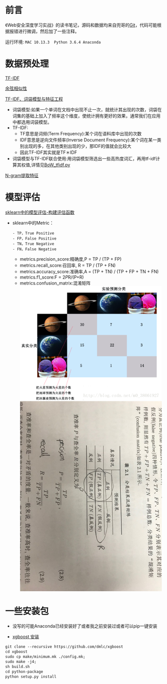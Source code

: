 # 前言
《Web安全深度学习实战》的读书笔记，源码和数据均来自兜哥的[Git](https://github.com/duoergun0729/2book)，代码可能根据报错进行微调，然后加了一些注释。

运行环境:
    ```
    MAC 10.13.3 
    Python 3.6.4 Anaconda
    ```
# 数据预处理

[TF-IDF](http://www.ruanyifeng.com/blog/2013/03/tf-idf.html)

[余弦相似性](http://www.ruanyifeng.com/blog/2013/03/cosine_similarity.html)

[TF-IDF、词袋模型与特征工程](https://segmentfault.com/a/1190000011480420)
+ 词袋模型:如果一个单词在文档中出现不止一次，就统计其出现的次数，词袋在词集的基础上加入了频率这个维度，使统计拥有更好的效果，通常我们在应用中都选用词袋模型。
+ TF-IDF:
    + TF意思是词频(Term Frequency):某个词在语料库中出现的次数
    + IDF意思是逆向文件频率(Inverse Document Frequency):某个词在某一类别出现的多，在其他类别出现的少，那IDF的值就会比较大
    + 因此TF-IDF其实就是TF＊IDF
+ 词袋模型与TF-IDF联合使用:用词袋模型筛选出一些高热度词汇，再用tf-idf计算其权值,详情见[BoW_tfidf.py](./forReadme/BoW_tfidf.py)

[N-gram提取特征](https://zhuanlan.zhihu.com/p/29555001)

# 模型评估
[sklearn中的模型评估-构建评估函数](https://www.cnblogs.com/harvey888/p/6964741.html)
+ sklearn中的Metric：
    ```
    - TP，True Positive 
    - FP，False Positive 
    - TN，True Negative 
    - FN，False Negative
    ```
    
    + metrics.precision_score:精确度,P = TP / (TP + FP)
    + metrics.recall_score:召回率, R = TP / (TP + FN)
    + metrics.accuracy_score:准确率,A = (TP + TN) / (TP + FP + TN + FN)
    + metrics.f1_score:F = 2*P*R/(P+R)
    + metrics.confusion_matrix:混淆矩阵
    ![](./forReadme//confusion_matrix.png)
    ![](./forReadme//1.jpeg)
    
# 一些安装包

+ 没写的可能Anaconda已经安装好了或者我之前安装过或者可以pip一键安装

+ [xgboost 安装](https://stackoverflow.com/questions/40747738/importerror-no-module-named-xgboost)
```
git clone --recursive https://github.com/dmlc/xgboost
cd xgboost
sudo cp make/minimum.mk ./config.mk;
sudo make -j4;
sh build.sh
cd python-package
python setup.py install
```
